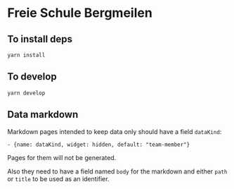 # Freie Schule Bergmeilen

## To install deps

    yarn install
    
    
## To develop

    yarn develop
    
    
    
## Data markdown

Markdown pages intended to keep data only should have a field `dataKind`: 

    - {name: dataKind, widget: hidden, default: "team-member"}
    
Pages for them will not be generated.

Also they need to have a field named `body` for the markdown 
and either `path` or `title` to be used as an identifier.    